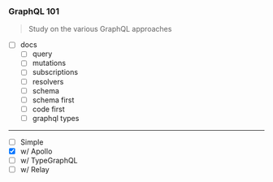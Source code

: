 ### GraphQL 101

> Study on the various GraphQL approaches

- [ ] docs
  - [ ] query
  - [ ] mutations
  - [ ] subscriptions
  - [ ] resolvers
  - [ ] schema
  - [ ] schema first
  - [ ] code first
  - [ ] graphql types
---
- [ ] Simple
- [x] w/ Apollo
- [ ] w/ TypeGraphQL
- [ ] w/ Relay
